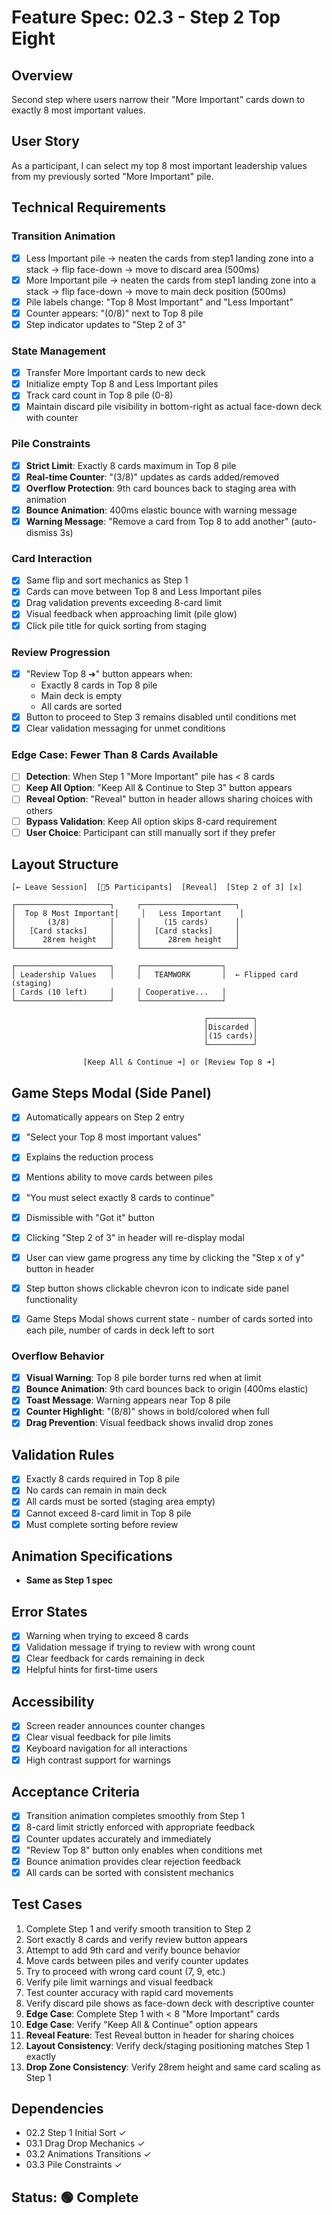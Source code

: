 # Feature Spec: 02.3 - Step 2 Top Eight

## Overview
Second step where users narrow their "More Important" cards down to exactly 8 most important values.

## User Story
As a participant, I can select my top 8 most important leadership values from my previously sorted "More Important" pile.

## Technical Requirements

### Transition Animation
- [x] Less Important pile → neaten the cards from step1 landing zone into a stack → flip face-down → move to discard area (500ms)
- [x] More Important pile → neaten the cards from step1 landing zone into a stack → flip face-down → move to main deck position (500ms)
- [x] Pile labels change: "Top 8 Most Important" and "Less Important"
- [x] Counter appears: "(0/8)" next to Top 8 pile
- [x] Step indicator updates to "Step 2 of 3"

### State Management
- [x] Transfer More Important cards to new deck
- [x] Initialize empty Top 8 and Less Important piles
- [x] Track card count in Top 8 pile (0-8)
- [x] Maintain discard pile visibility in bottom-right as actual face-down deck with counter

### Pile Constraints
- [x] **Strict Limit**: Exactly 8 cards maximum in Top 8 pile
- [x] **Real-time Counter**: "(3/8)" updates as cards added/removed
- [x] **Overflow Protection**: 9th card bounces back to staging area with animation
- [x] **Bounce Animation**: 400ms elastic bounce with warning message
- [x] **Warning Message**: "Remove a card from Top 8 to add another" (auto-dismiss 3s)

### Card Interaction
- [x] Same flip and sort mechanics as Step 1
- [x] Cards can move between Top 8 and Less Important piles
- [x] Drag validation prevents exceeding 8-card limit
- [x] Visual feedback when approaching limit (pile glow)
- [x] Click pile title for quick sorting from staging

### Review Progression
- [x] "Review Top 8 ➜" button appears when:
  - Exactly 8 cards in Top 8 pile
  - Main deck is empty
  - All cards are sorted
- [x] Button to proceed to Step 3 remains disabled until conditions met
- [x] Clear validation messaging for unmet conditions

### Edge Case: Fewer Than 8 Cards Available
- [ ] **Detection**: When Step 1 "More Important" pile has < 8 cards
- [ ] **Keep All Option**: "Keep All & Continue to Step 3" button appears
- [ ] **Reveal Option**: "Reveal" button in header allows sharing choices with others
- [ ] **Bypass Validation**: Keep All option skips 8-card requirement
- [ ] **User Choice**: Participant can still manually sort if they prefer

## Layout Structure
```
[← Leave Session]  [👥5 Participants]  [Reveal]  [Step 2 of 3] [x]

┌─────────────────────┐     ┌─────────────────────┐
│  Top 8 Most Important│     │   Less Important    │
│       (3/8)         │     │     (15 cards)      │
│   [Card stacks]     │     │   [Card stacks]     │
│      28rem height   │     │      28rem height   │
└─────────────────────┘     └─────────────────────┘

┌─────────────────────┐     ┌──────────────────┐
│ Leadership Values   │     │   TEAMWORK       │  ← Flipped card (staging)
│ Cards (10 left)     │     │ Cooperative...   │
└─────────────────────┘     └──────────────────┘

                                           ┌──────────┐
                                           │Discarded │
                                           │(15 cards)│
                                           └──────────┘

                [Keep All & Continue ➜] or [Review Top 8 ➜]
```

## Game Steps Modal (Side Panel)
- [x] Automatically appears on Step 2 entry
- [x] "Select your Top 8 most important values"
- [x] Explains the reduction process
- [x] Mentions ability to move cards between piles
- [x] "You must select exactly 8 cards to continue"
- [x] Dismissible with "Got it" button
- [x] Clicking "Step 2 of 3" in header will re-display modal
- [x] User can view game progress any time by clicking the "Step x of y" button in header  
- [x] Step button shows clickable chevron icon to indicate side panel functionality
- [x] Game Steps Modal shows current state - number of cards sorted into each pile, number of cards in deck left to sort


### Overflow Behavior
- [x] **Visual Warning**: Top 8 pile border turns red when at limit
- [x] **Bounce Animation**: 9th card bounces back to origin (400ms elastic)
- [x] **Toast Message**: Warning appears near Top 8 pile
- [x] **Counter Highlight**: "(8/8)" shows in bold/colored when full
- [x] **Drag Prevention**: Visual feedback shows invalid drop zones

## Validation Rules
- [x] Exactly 8 cards required in Top 8 pile
- [x] No cards can remain in main deck
- [x] All cards must be sorted (staging area empty)
- [x] Cannot exceed 8-card limit in Top 8 pile
- [x] Must complete sorting before review

## Animation Specifications
- **Same as Step 1 spec**

## Error States
- [x] Warning when trying to exceed 8 cards
- [x] Validation message if trying to review with wrong count
- [x] Clear feedback for cards remaining in deck
- [x] Helpful hints for first-time users

## Accessibility
- [x] Screen reader announces counter changes
- [x] Clear visual feedback for pile limits
- [x] Keyboard navigation for all interactions
- [x] High contrast support for warnings

## Acceptance Criteria
- [x] Transition animation completes smoothly from Step 1
- [x] 8-card limit strictly enforced with appropriate feedback
- [x] Counter updates accurately and immediately
- [x] "Review Top 8" button only enables when conditions met
- [x] Bounce animation provides clear rejection feedback
- [x] All cards can be sorted with consistent mechanics

## Test Cases
1. Complete Step 1 and verify smooth transition to Step 2
2. Sort exactly 8 cards and verify review button appears  
3. Attempt to add 9th card and verify bounce behavior
4. Move cards between piles and verify counter updates
5. Try to proceed with wrong card count (7, 9, etc.)
6. Verify pile limit warnings and visual feedback
7. Test counter accuracy with rapid card movements
8. Verify discard pile shows as face-down deck with descriptive counter
9. **Edge Case**: Complete Step 1 with < 8 "More Important" cards
10. **Edge Case**: Verify "Keep All & Continue" option appears
11. **Reveal Feature**: Test Reveal button in header for sharing choices
12. **Layout Consistency**: Verify deck/staging positioning matches Step 1 exactly
13. **Drop Zone Consistency**: Verify 28rem height and same card scaling as Step 1

## Dependencies
- 02.2 Step 1 Initial Sort ✓
- 03.1 Drag Drop Mechanics ✓
- 03.2 Animations Transitions ✓
- 03.3 Pile Constraints ✓

## Status: 🟢 Complete